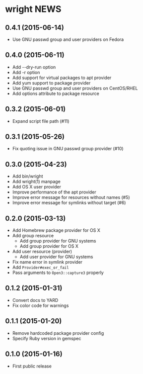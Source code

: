 # wright NEWS
## 0.4.1 (2015-06-14)
- Use GNU passwd group and user providers on Fedora

## 0.4.0 (2015-06-11)
- Add --dry-run option
- Add -r option
- Add support for virtual packages to apt provider
- Add yum support to package provider
- Use GNU passwd group and user providers on CentOS/RHEL
- Add options attribute to package resource

## 0.3.2 (2015-06-01)
- Expand script file path (#11)

## 0.3.1 (2015-05-26)
- Fix quoting issue in GNU passwd group provider (#10)

## 0.3.0 (2015-04-23)
- Add bin/wright
- Add wright(1) manpage
- Add OS X user provider
- Improve performance of the apt provider
- Improve error message for resources without names (#5)
- Improve error message for symlinks without target (#6)

## 0.2.0 (2015-03-13)
- Add Homebrew package provider for OS X
- Add group resource
  - Add group provider for GNU systems
  - Add group provider for OS X
- Add user resource (provider)
  - Add user provider for GNU systems
- Fix name error in symlink provider
- Add `Provider#exec_or_fail`
- Pass arguments to `Open3::capture3` properly

## 0.1.2 (2015-01-31)
- Convert docs to YARD
- Fix color code for warnings

## 0.1.1 (2015-01-20)
- Remove hardcoded package provider config
- Specify Ruby version in gemspec

## 0.1.0 (2015-01-16)
- First public release
